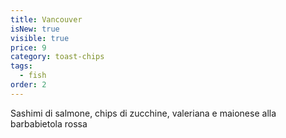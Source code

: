 ```yaml
---
title: Vancouver
isNew: true
visible: true
price: 9
category: toast-chips
tags:
  - fish
order: 2
---
```


Sashimi di salmone, chips di zucchine, valeriana e maionese alla barbabietola rossa
